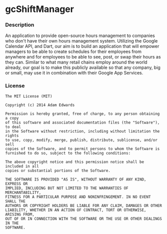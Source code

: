 # gcShiftManager

### Description
An application to provide open-source hours management to companies who don't have their own hours management system. 
Utilizing the Google Calendar API, and Dart, our aim is to build an application that will empower managers to be able to create schedules for their employees from anywhere and for employees to be able to see, post, or swap their hours as they can. 
Similar to what many retail chains employ around the world already, our goal is to make this publicly available so that any company, big or small, may use it in combination with their Google App Services.

### License

```
The MIT License (MIT)

Copyright (c) 2014 Adam Edwards

Permission is hereby granted, free of charge, to any person obtaining a copy
of this software and associated documentation files (the "Software"), to deal
in the Software without restriction, including without limitation the rights
to use, copy, modify, merge, publish, distribute, sublicense, and/or sell
copies of the Software, and to permit persons to whom the Software is
furnished to do so, subject to the following conditions:

The above copyright notice and this permission notice shall be included in all
copies or substantial portions of the Software.

THE SOFTWARE IS PROVIDED "AS IS", WITHOUT WARRANTY OF ANY KIND, EXPRESS OR
IMPLIED, INCLUDING BUT NOT LIMITED TO THE WARRANTIES OF MERCHANTABILITY,
FITNESS FOR A PARTICULAR PURPOSE AND NONINFRINGEMENT. IN NO EVENT SHALL THE
AUTHORS OR COPYRIGHT HOLDERS BE LIABLE FOR ANY CLAIM, DAMAGES OR OTHER
LIABILITY, WHETHER IN AN ACTION OF CONTRACT, TORT OR OTHERWISE, ARISING FROM,
OUT OF OR IN CONNECTION WITH THE SOFTWARE OR THE USE OR OTHER DEALINGS IN THE
SOFTWARE.
